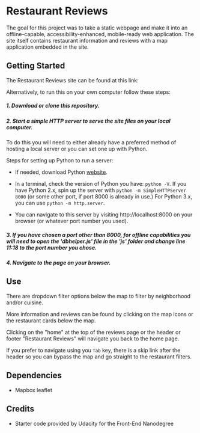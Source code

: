 # Restaurant Reviews

The goal for this project was to take a static webpage and make it into an offline-capable, accessibility-enhanced, mobile-ready web application. The site itself contains restaurant information and reviews with a map application embedded in the site.

## Getting Started

The Restaurant Reviews site can be found at this link:

Alternatively, to run this on your own computer follow these steps:

##### 1. Download or clone this repository.

##### 2. Start a simple HTTP server to serve the site files on your local computer.

To do this you will need to either already have a preferred method of hosting a local server or you can set one up with Python.

Steps for setting up Python to run a server:

* If needed, download Python [website](https://www.python.org/).

* In a terminal, check the version of Python you have: `python -V`. If you have Python 2.x, spin up the server with `python -m SimpleHTTPServer 8000` (or some other port, if port 8000 is already in use.) For Python 3.x, you can use `python -m http.server`.

* You can navigate to this server by visiting http://localhost:8000 on your browser (or whatever port number you used).

##### 3. If you have chosen a port other than 8000, for offline capabilities you will need to open the 'dbhelper.js' file in the 'js' folder and change line 11:18 to the port number you chose.

##### 4.  Navigate to the page on your browser.

## Use
There are dropdown filter options below the map to filter by neighborhood and/or cuisine.

More information and reviews can be found by clicking on the map icons or the restaurant cards below the map.

Clicking on the "home" at the top of the reviews page or the header or footer "Restaurant Reviews" will navigate you back to the home page.

If you prefer to navigate using you `Tab` key, there is a skip link after the header so you can bypass the map and go straight to the restaurant filters. 

## Dependencies

* Mapbox leaflet

## Credits

* Starter code provided by Udacity for the Front-End Nanodegree
